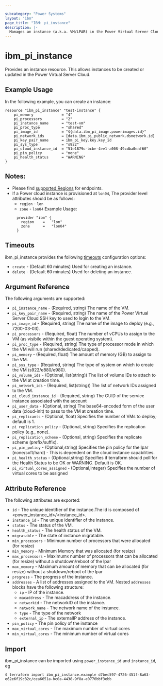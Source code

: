 ```yaml
---

subcategory: "Power Systems"
layout: "ibm"
page_title: "IBM: pi_instance"
description: |-
  Manages an instance (a.k.a. VM/LPAR) in the Power Virtual Server Cloud.
---
```


# ibm\_pi_instance

Provides an instance resource. This allows instances to be created or updated in the Power Virtual Server Cloud.

## Example Usage

In the following example, you can create an instance:

```hcl
resource "ibm_pi_instance" "test-instance" {
    pi_memory             = "4"
    pi_processors         = "2"
    pi_instance_name      = "test-vm"
    pi_proc_type          = "shared"
    pi_image_id           = "${data.ibm_pi_image.powerimages.id}"
    pi_network_ids        = [data.ibm_pi_public_network.dsnetwork.id]
    pi_key_pair_name      = ibm_pi_key.key.key_id
    pi_sys_type           = "s922"
    pi_cloud_instance_id  = "51e1879c-bcbe-4ee1-a008-49cdba0eaf60"
    pi_pin_policy         = "none"
    pi_health_status      = "WARNING"
}
```
## Notes:
* Please find [supported Regions](https://cloud.ibm.com/apidocs/power-cloud#endpoint) for endpoints.
* If a Power cloud instance is provisioned at `lon04`, The provider level attributes should be as follows:
  * `region` - `lon`
  * `zone` - `lon04`
  Example Usage:
  ```hcl
    provider "ibm" {
      region    =   "lon"
      zone      =   "lon04"
    }
  ```

## Timeouts

ibm_pi_instance provides the following [timeouts](https://www.terraform.io/docs/configuration/resources.html#timeouts) configuration options:

* `create` - (Default 60 minutes) Used for creating an instance.
* `delete` - (Default 60 minutes) Used for deleting an instance.

## Argument Reference

The following arguments are supported:

* `pi_instance_name` - (Required, string) The name of the VM.
* `pi_key_pair_name` - (Required, string) The name of the Power Virtual Server Cloud SSH key to used to login to the VM.
* `pi_image_id` - (Required, string) The name of the image to deploy (e.g., 7200-03-03).
* `pi_processors` - (Required, float) The number of vCPUs to assign to the VM (as visibile within the guest operating system).
* `pi_proc_type` - (Required, string) The type of processor mode in which the VM will run (shared/dedicated/capped).
* `pi_memory` - (Required, float) The amount of memory (GB) to assign to the VM.
* `pi_sys_type` - (Required, string) The type of system on which to create the VM (s922/e880/e980).
* `pi_volume_ids` - (Optional, list(string)) The list of volume IDs to attach to the VM at creation time.
* `pi_network_ids` - (Required, list(string)) The list of network IDs assigned to the VM.
* `pi_cloud_instance_id` - (Required, string) The GUID of the service instance associated with the account
* `pi_user_data` - (Optional, string) The base64-encoded form of the user data (cloud-init) to pass to the VM at creation time.
* `pi_replicants` - (Optional, float) Specifies the number of VMs to deploy; default is 1.
* `pi_replication_policy` - (Optional, string) Specifies the replication policy (e.g., none).
* `pi_replication_scheme` - (Optional, string) Specifies the replicate scheme (prefix/suffix).
* `pi_pin_policy` - (Optional,string) Specifies the pin policy for the lpar (none/soft/hard) - This is dependent on the cloud instance capabilities.
* `pi_health_status` - (Optional,string) Specifies if terraform should poll for the Health Status to be OK or WARNING.  Default is OK. 
* `pi_virtual_cores_assigned` - (Optional,integer) Specifies the number of virtual cores to be assigned 

## Attribute Reference

The following attributes are exported:

* `id` - The unique identifier of the instance.The id is composed of \<power_instance_id\>/\<instance_id\>.
* `instance_id` - The unique identifier of the instance.
* `status` - The status of the VM.
* `health_status` - The health status of the VM.
* `migratable` - The state of instance migratable.
* `min_processors` - Minimum number of processors that were allocated (for resize)
* `min_memory` - Minimum Memory that was  allocated (for resize)
* `max_processors` - Maximumx number of processors that can be allocated (for resize) without a shutdown/reboot of the lpar
* `max_memory` - Maximum amount of memory that can be allocated (for resize) without a shutdown/reboot of the lpar
* `progress` - The progress of the instance.
* `addresses` - A list of addresses assigned to the VM. Nested `addresses` blocks have the following structure:
	* `ip` - IP of the instance.
  * `macaddress` - The macaddress of the instance.
  * `networkid` - The networkID of the instance.
  * `network_name` - The network name of the instance.
  * `type` - The type of the network
  * `external_ip` - The externalIP address of the instance.
* `pin_policy` - The pin policy of the instance
* `max_virtual_cores` - The maximum number of virtual cores
* `min_virtual_cores` - The minimum number of virtual cores
## Import

ibm_pi_instance can be imported using `power_instance_id` and `instance_id`, eg

```
$ terraform import ibm_pi_instance.example d7bec597-4726-451f-8a63-e62e6f19c32c/cea6651a-bc0a-4438-9f8a-a0770bbf3ebb
```
